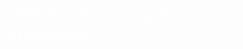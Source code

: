 
<!DOCTYPE html>
<html>
<head>
<meta name="viewport" content="width=device-width, initial-scale=1">
    <style>
        .section {
            margin-top: 5px;
            margin-bottom: 10px;
            background-color: white;
        }
    </style>
</head>
<body style="font-family:IBM Plex Sans;font-size:13px;">
    <p style="color:white; font-size:28px;margin-top:1px">IBM TechZone CloudPak Demo Framework</p>
    
</body>
</html>
